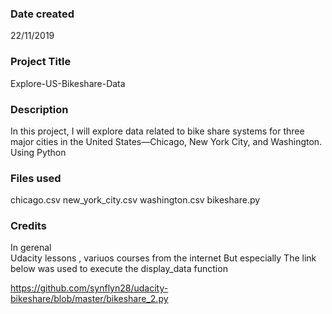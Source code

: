  ### Date created
22/11/2019
### Project Title
Explore-US-Bikeshare-Data
							
### Description
In this project, I will explore data related to bike share systems for three major cities in the United States—Chicago, New York City, and Washington. Using Python

### Files used
chicago.csv
new_york_city.csv
washington.csv
bikeshare.py

### Credits
In gerenal  
Udacity lessons ,
variuos courses from the internet
But  especially
The link below was used to execute the display_data function

https://github.com/synflyn28/udacity-bikeshare/blob/master/bikeshare_2.py



